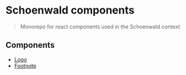 # Schoenwald components

> Monorepo for react components used in the Schoenwald context

## Components

- [Logo](/packages/logo/README.md)
- [Footnote](/packages/footnote/README.md)

